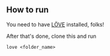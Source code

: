 ## How to run

You need to have [LÖVE](https://love2d.org/) installed, folks!

After that's done, clone this and run

```
love <folder_name>
```
